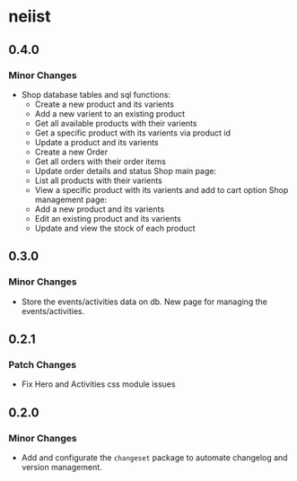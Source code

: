 # neiist

## 0.4.0

### Minor Changes

- Shop database tables and sql functions:
  - Create a new product and its varients
  - Add a new varient to an existing product
  - Get all available products with their varients
  - Get a specific product with its varients via product id
  - Update a product and its varients
  - Create a new Order
  - Get all orders with their order items
  - Update order details and status
    Shop main page:
  - List all products with their varients
  - View a specific product with its varients and add to cart option
    Shop management page:
  - Add a new product and its varients
  - Edit an existing product and its varients
  - Update and view the stock of each product

## 0.3.0

### Minor Changes

- Store the events/activities data on db. New page for managing the events/activities.

## 0.2.1

### Patch Changes

- Fix Hero and Activities css module issues

## 0.2.0

### Minor Changes

- Add and configurate the `changeset` package to automate changelog and version management.
